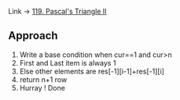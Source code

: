 Link -> [119. Pascal's Triangle II](https://leetcode.com/problems/pascals-triangle-ii/description/)

## Approach
1. Write a base condition when cur==1 and cur>n
2. First and Last item is always 1
3. Else other elements are res[-1][i-1]+res[-1][i]
4. return n+1 row
5. Hurray ! Done